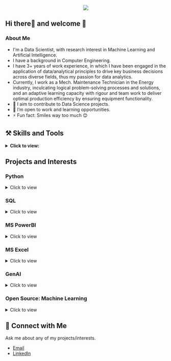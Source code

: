 <p align="center">
  <a href="https://www.linkedin.com/in/chisom-onyeka" target="_blank"><img src="https://img.shields.io/badge/Linkedin-Connect%20With%20Chisom-blue?logo=linkedin" /></a>
</p>

## Hi there👋 and welcome 🤗

### About Me

- I'm a Data Scientist, with research interest in Machine Learning and Artificial Intelligence.
- I have a background in Computer Engineering.
- I have 3+ years of work experience, in which I have been engaged in the application of data/analytical principles to drive key business decisions across diverse fields, thus my passion for data analytics.
- Currently, I work as a Mech. Maintenance Technician in the Energy industry, inculcating logical problem-solving processes and solutions, and an adaptive learning capacity with rigour and team work to deliver optimal production efficiency by ensuring equipment functionality. 
- 👯 I aim to contribute to Data Science projects.
- 🔭 I’m open to work and learning opportunities.
- ⚡ Fun fact: Smiles way too much 😊

 ## ⚒️ Skills and Tools
<details>
<summary><b>Click to view: </b></summary>
  <p> 🥼
  
  - **Programming Technologies:** SQL, Python

  - **Business Intelligence Tools:** MS Excel, Tableau, PowerBI
</p>
 </details>

## Projects and Interests

### Python
  <details>
   <summary> Click to view
   </summary>
    <ul>
    <li><a href= "https://github.com/Kingston257/Investigating-Netflix-Movies"> Investigating Netflix Movies
   </a></li>
    <li><a href= "https://github.com/Kingston257/NYC-School-SAT-Performance-Analysis">NYC School SAT Performance Analysis
   </a></li>
    <li><a href= "https://github.com/Kingston257/Visualizing-the-History-of-Nobel-Prize-Winners">Visualizing the History of Nobel Prize Winners
   </a></li>
    <li><a href= "https://github.com/Kingston257/Modeling-Car-Insurance-Claim-Outcomes">Modeling Car Insurance Claim Outcomes
   </a></li>
    <li><a href= "https://github.com/Kingston257/Predictive-Modeling-for-Agriculture">Predictive Modeling for Agriculture
   </a></li>
    </ul>
    
 </details>

### SQL
<details>
   <summary> Click to view
   </summary>
    <ul>
    <li><a href= "https://github.com/Kingston257/Successful-Movies"> Successful Movies
   </a></li>
    </ul>
 </details>

### MS PowerBI
<details>
   <summary> Click to view
   </summary>
    <ul>
    <li><a href= "https://github.com/Kingston257/Super-Store-Analysis"> Superstore Analysis
   </a></li>
    </ul>
 </details>

### MS Excel
<details>
   <summary> Click to view
   </summary>
    <ul>
    <li><a href= "https://github.com/Kingston257/Bike-Sales-Analysis"> Bike Sales Analysis
   </a></li>
    <li><a href= "https://github.com/Kingston257/Bike-Sales-Data-Manipulation">Bike Sales Data Manipulation
   </a></li>
    </ul>
 </details>

### GenAI
<details>
   <summary> Click to view
   </summary>
    <ul>
    <li><a href= "https://chisomonyeka.my.canva.site/ai-portfolio"> My AI Portfolio
   </a></li>
    </ul>
 </details>


### Open Source: Machine Learning
<details>
   <summary> Click to view
   </summary>
    <ul>
    <li><a href= "https://github.com/Kingston257/recommenders"> recommenders
   </a></li>
    </ul>
 </details>
  
 ## 💬 Connect with Me
 Ask me about any of my projects/interests.
- [Email](mailto:kingsleyonyeka87@gmail.com)
- [LinkedIn](https://www.linkedin.com/in/chisom-onyeka/)
 

